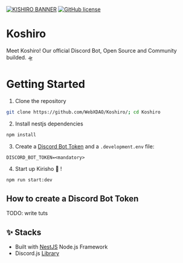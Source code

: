 [![KISHIRO BANNER](https://user-images.githubusercontent.com/50140834/196954253-1aa6e9a9-7d9a-426f-8889-6109f8d9da9a.png)](#add-link)
[![GitHub license](https://img.shields.io/badge/license-MIT-blue.svg)](https://github.com/mkubdev/blender-cheatsheet/blob/main/LICENSE)


# Koshiro

Meet Koshiro! Our official Discord Bot, Open Source and Community builded. 🛸

# Getting Started

1. Clone the repository

```bash
git clone https://github.com/WebXDAO/Koshiro/; cd Koshiro
```

2. Install nestjs dependencies

```bash
npm install
```

3. Create a [Discord Bot Token](#how-to-create-a-discord-bot-token) and a `.development.env` file:

```env
DISCORD_BOT_TOKEN=<mandatory>
```

4. Start up Kirisho 💮 !

```bash
npm run start:dev
```

## How to create a Discord Bot Token

TODO: write tuts

## ✨ Stacks

- Built with [NestJS](https://nestjs.com/) Node.js Framework
- Discord.js [Library](https://discordjs.guide/)
